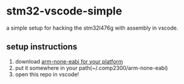# stm32-vscode-simple

a simple setup for hacking the stm32l476g with assembly in vscode.


## setup instructions

1. download [arm-none-eabi for your platform](https://developer.arm.com/tools-and-software/open-source-software/developer-tools/gnu-toolchain/gnu-rm/downloads)
2. put it somewhere in your path(~/.comp2300/arm-none-eabi)
3. open this repo in vscode!
